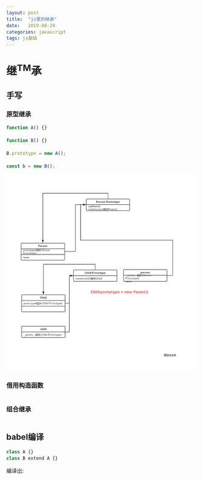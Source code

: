```yaml
---
layout: post
title:  "js里的继承"
date:   2019-08-29
categories: javascript
tags: js基础
---
```


# 继<sup>TM</sup>承
## 手写
### 原型继承
``` javascript
function A() {}

function B() {}

B.prototype = new A();

const b = new B();
```
![原型链继承](https://raw.githubusercontent.com/jianghaoran116/land/gh-pages/_posts/image/yxl.png "原型链继承")
### 借用构造函数
``` javascript
```
### 组合继承
``` javascript
```
## babel编译
``` javascript
class A {}
class B extend A {}
```
编译出:
``` javascript
```
